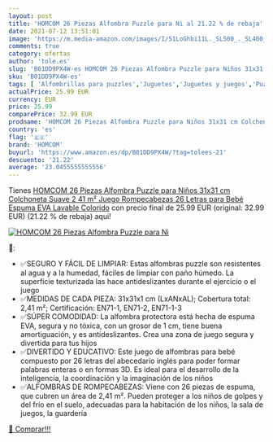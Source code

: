 ```yaml
---
layout: post
title: 'HOMCOM 26 Piezas Alfombra Puzzle para Ni al 21.22 % de rebaja'
date: 2021-07-12 13:51:01
image: 'https://m.media-amazon.com/images/I/51LoGhbi11L._SL500_._SL400_.jpg'
comments: true
category: ofertas
author: 'tole.es'
slug: 'B01DD9PX4W-es HOMCOM 26 Piezas Alfombra Puzzle para Niños 31x31 cm...'
sku: 'B01DD9PX4W-es'
tags: [ 'Alfombrillas para puzzles','Juguetes','Juguetes y juegos','Puzzles y rompecabezas','bebé','homcom', ]
actualPrice: 25.99 EUR
currency: EUR
price: 25.99
comparePrice: 32.99 EUR
prodname: 'HOMCOM 26 Piezas Alfombra Puzzle para Niños 31x31 cm Colchoneta Suave 2 41 m² Juego Rompecabezas 26 Letras para Bebé Espuma EVA Lavable Colorido'
country: 'es'
flag: '🇪🇸'
brand: 'HOMCOM'
buyurl: 'https://www.amazon.es/dp/B01DD9PX4W/?tag=tolees-21'
descuento: '21.22'
average: '23.0455555555556'
---
```


Tienes [HOMCOM 26 Piezas Alfombra Puzzle para Niños 31x31 cm Colchoneta Suave 2 41 m² Juego Rompecabezas 26 Letras para Bebé Espuma EVA Lavable Colorido](https://www.amazon.es/dp/B01DD9PX4W/?tag=tolees-21) con precio final de  25.99 EUR (original: 32.99 EUR) (21.22 %  de rebaja) aqui!

[![HOMCOM 26 Piezas Alfombra Puzzle para Ni](https://m.media-amazon.com/images/I/51LoGhbi11L._SL500_._SL400_.jpg)](https://www.amazon.es/dp/B01DD9PX4W/?tag=tolees-21)

🔎:

- ✅SEGURO Y FÁCIL DE LIMPIAR: Estas alfombras puzzle son resistentes al agua y a la humedad, fáciles de limpiar con paño húmedo. La superficie texturizada las hace antideslizantes durante el ejercicio o el juego
- ✅MEDIDAS DE CADA PIEZA: 31x31x1 cm (LxANxAL); Cobertura total: 2,41 m²; Certificación: EN71-1, EN71-2, EN71-1-3
- ✅SÚPER COMODIDAD: La alfombra protectora está hecha de espuma EVA, segura y no tóxica, con un grosor de 1 cm, tiene buena amortiguación, y es antideslizantes. Crea una zona de juego segura y divertida para tus hijos
- ✅DIVERTIDO Y EDUCATIVO: Este juego de alfombras para bebé compuesto por 26 letras del abecedario inglés para poder formar palabras enteras o en formas 3D. Es ideal para el desarrollo de la inteligencia, la coordinación y la imaginación de los niños
- ✅ALFOMBRAS DE ROMPECABEZAS: Viene con 26 piezas de espuma, que cubren un área de 2,41 m². Pueden proteger a los niños de golpes y del frío en el suelo, adecuadas para la habitación de los niños, la sala de juegos, la guardería

[🛒 Comprar!!!](https://www.amazon.es/dp/B01DD9PX4W/?tag=tolees-21)
